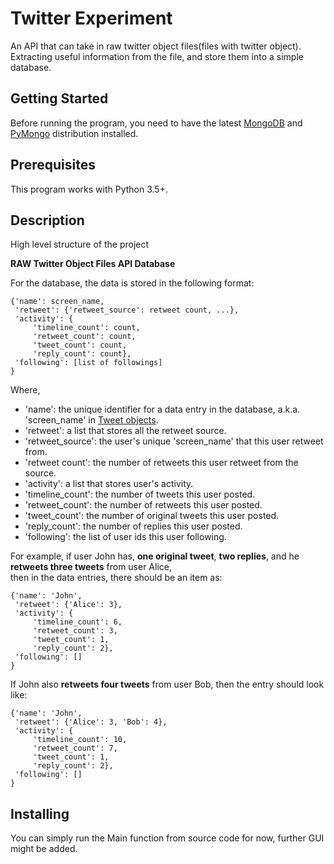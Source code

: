 # Twitter Experiment
An API that can take in raw twitter object files(files with twitter object). Extracting useful information from the file, and store them into a simple database.


## Getting Started
Before running the program, you need to have the latest [MongoDB][1] and  [PyMongo][2] distribution installed.

## Prerequisites
This program works with Python 3.5+.

## Description
High level structure of the project

**RAW Twitter Object Files  API  Database**

For the database, the data is stored in the following format:  

    {'name': screen_name,
     'retweet': {'retweet_source': retweet count, ...},
     'activity': {
         'timeline_count': count,
         'retweet_count': count,
         'tweet_count': count,
         'reply_count': count},
     'following': [list of followings]
    }

Where,
* 'name': the unique identifier for a data entry in the database, a.k.a. 'screen_name' in [Tweet objects][3].  
* 'retweet': a list that stores all the retweet source.  
* 'retweet_source': the user's unique 'screen_name' that this user retweet from.  
* 'retweet count': the number of retweets this user retweet from the source.  
* 'activity': a list that stores user's activity.  
* 'timeline_count': the number of tweets this user posted.  
* 'retweet_count': the number of retweets this user posted.  
* 'tweet_count': the number of original tweets this user posted.  
* 'reply_count': the number of replies this user posted.  
* 'following': the list of user ids this user following.


For example, if user John has, **one original tweet**, **two replies**, and he **retweets three tweets** from user Alice,  
then in the data entries, there should be an item as:  

    {'name': 'John',
     'retweet': {'Alice': 3},
     'activity': {
         'timeline_count': 6,
         'retweet_count': 3,
         'tweet_count': 1,
         'reply_count': 2},
     'following': []
    } 
If John also **retweets four tweets** from user Bob, then the entry should look like:  

    {'name': 'John',
     'retweet': {'Alice': 3, 'Bob': 4},
     'activity': {
         'timeline_count': 10,
         'retweet_count': 7,
         'tweet_count': 1,
         'reply_count': 2},
     'following': []
    } 


## Installing
You can simply run the Main function from source code for now, further GUI might be added.


[1]:https://docs.mongodb.com/manual/installation/
[2]:https://pymongo.readthedocs.io/en/stable/
[3]:https://developer.twitter.com/en/docs/tweets/data-dictionary/overview/tweet-object